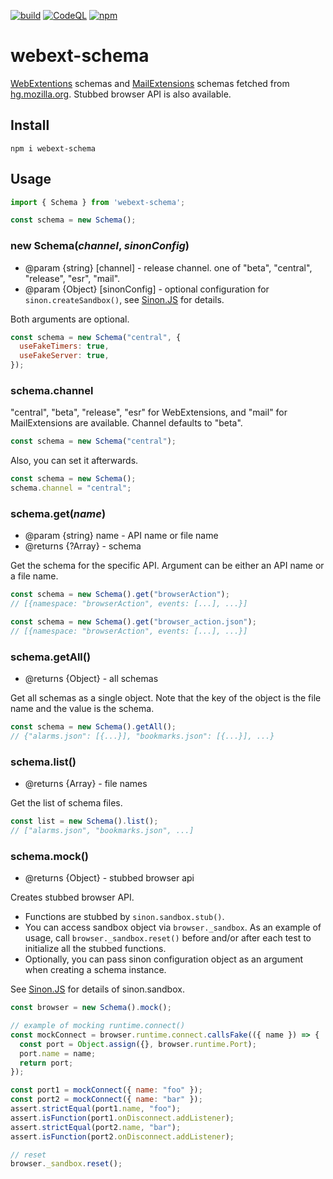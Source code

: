 [![build](https://github.com/asamuzaK/webext-schema/workflows/build/badge.svg)](https://github.com/asamuzaK/webext-schema/actions?query=workflow%3Abuild)
[![CodeQL](https://github.com/asamuzaK/webext-schema/workflows/CodeQL/badge.svg)](https://github.com/asamuzaK/webext-schema/actions?query=workflow%3ACodeQL)
[![npm](https://img.shields.io/npm/v/webext-schema)](https://www.npmjs.com/package/webext-schema)

# webext-schema

[WebExtentions](https://developer.mozilla.org/en-US/docs/Mozilla/Add-ons/WebExtensions "Browser Extensions - Mozilla | MDN") schemas and [MailExtensions](https://developer.thunderbird.net/add-ons/mailextensions "A Guide to Extensions - Thunderbird") schemas fetched from [hg.mozilla.org](https://hg.mozilla.org/).
Stubbed browser API is also available.

## Install

```console
npm i webext-schema
```

## Usage

```javascript
import { Schema } from 'webext-schema';

const schema = new Schema();
```

### new Schema(<var>channel</var>, <var>sinonConfig</var>)

* @param {string} [channel] - release channel. one of "beta", "central", "release", "esr", "mail".
* @param {Object} [sinonConfig] - optional configuration for `sinon.createSandbox()`, see [Sinon.JS](https://sinonjs.org/) for details.

Both arguments are optional.

```javascript
const schema = new Schema("central", {
  useFakeTimers: true,
  useFakeServer: true,
});
```

### schema.channel

"central", "beta", "release", "esr" for WebExtensions, and "mail" for MailExtensions are available.
Channel defaults to "beta".

```javascript
const schema = new Schema("central");
```

Also, you can set it afterwards.

```javascript
const schema = new Schema();
schema.channel = "central";
```

### schema.get(<var>name</var>)

* @param {string} name - API name or file name
* @returns {?Array} - schema

Get the schema for the specific API.
Argument can be either an API name or a file name.

```javascript
const schema = new Schema().get("browserAction");
// [{namespace: "browserAction", events: [...], ...}]
```

```javascript
const schema = new Schema().get("browser_action.json");
// [{namespace: "browserAction", events: [...], ...}]
```

### schema.getAll()

* @returns {Object} - all schemas

Get all schemas as a single object.
Note that the key of the object is the file name and the value is the schema.

```javascript
const schema = new Schema().getAll();
// {"alarms.json": [{...}], "bookmarks.json": [{...}], ...}
```

### schema.list()

* @returns {Array} - file names

Get the list of schema files.

```javascript
const list = new Schema().list();
// ["alarms.json", "bookmarks.json", ...]
```

### schema.mock()

* @returns {Object} - stubbed browser api

Creates stubbed browser API.

* Functions are stubbed by `sinon.sandbox.stub()`.
* You can access sandbox object via `browser._sandbox`.
  As an example of usage, call `browser._sandbox.reset()` before and/or after each test to initialize all the stubbed functions.
* Optionally, you can pass sinon configuration object as an argument when creating a schema instance.

See [Sinon.JS](https://sinonjs.org/) for details of sinon.sandbox.

```javascript
const browser = new Schema().mock();

// example of mocking runtime.connect()
const mockConnect = browser.runtime.connect.callsFake(({ name }) => {
  const port = Object.assign({}, browser.runtime.Port);
  port.name = name;
  return port;
});

const port1 = mockConnect({ name: "foo" });
const port2 = mockConnect({ name: "bar" });
assert.strictEqual(port1.name, "foo");
assert.isFunction(port1.onDisconnect.addListener);
assert.strictEqual(port2.name, "bar");
assert.isFunction(port2.onDisconnect.addListener);

// reset
browser._sandbox.reset();
```
